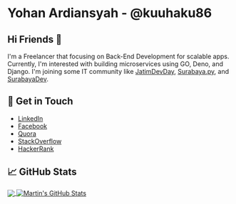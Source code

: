 # Yohan Ardiansyah - @kuuhaku86

## Hi Friends 👋
I'm a Freelancer that focusing on Back-End Development for scalable apps. Currently, I'm interested with building microservices using GO, Deno, and Django. I'm joining some IT community like [JatimDevDay](https://github.com/jatimdevday), [Surabaya.py](https://github.com/surabaya-py), and [SurabayaDev](https://github.com/surabayadev). 

## :speech_balloon: Get in Touch
- [LinkedIn](https://www.linkedin.com/in/yohan-ardiansyah-82a4b8149/)
- [Facebook](https://web.facebook.com/yohan.ardiansyah90/)
- [Quora](https://id.quora.com/profile/Yohan-Ardiansyah)
- [StackOverflow](https://stackoverflow.com/users/10118118/yohan)
- [HackerRank](https://www.hackerrank.com/kuuhaku86)

## &#x1f4c8; GitHub Stats

<a href="https://github.com/kuuhaku86/kuuhaku86">
  <img align="center" src="https://github-readme-stats.vercel.app/api/top-langs/?username=kuuhaku86&layout=compact&hide=jupyter%20notebook,assembly,html,css,blade&title_color=ffffff&text_color=c9cacc&icon_color=2bbc8a&bg_color=1d1f21&langs_count=10" />
</a>
<a href="https://github.com/kuuhaku86/kuuhaku86">
  <img align="center" src="https://github-readme-stats.vercel.app/api?username=kuuhaku86&show_icons=true&line_height=27&count_private=true&title_color=ffffff&text_color=c9cacc&icon_color=2bbc8a&bg_color=1d1f21" alt="Martin's GitHub Stats" />
</a>
